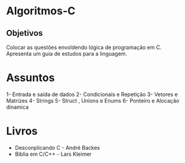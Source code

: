 # Algoritmos-C

Objetivos
------------
Colocar as questões envoldendo lógica de programação em C.\
Apresenta um guia de estudos para a linguagem.

# Assuntos 
1- Entrada e saída de dados
2- Condicionais e Repetição 
3- Vetores e Matrizes
4- Strings 
5- Struct , Unions e Enums 
6- Ponteiro e Alocação dinamica

# Livros 
- Desconplicando C - André Backes
- Biblia em C/C++ - Lars Kleimer 

